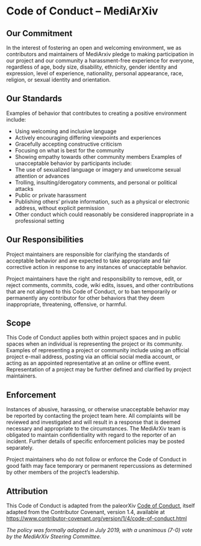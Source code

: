 # Code of Conduct – MediArXiv

## Our Commitment

In the interest of fostering an open and welcoming environment, we as contributors and maintainers of MediArxiv pledge to making participation in our project and our community a harassment-free experience for everyone, regardless of age, body size, disability, ethnicity, gender identity and expression, level of experience, nationality, personal appearance, race, religion, or sexual identity and orientation.

## Our Standards

Examples of behavior that contributes to creating a positive environment include:

* Using welcoming and inclusive language
* Actively encouraging differing viewpoints and experiences
* Gracefully accepting constructive criticism
* Focusing on what is best for the community
* Showing empathy towards other community members Examples of unacceptable behavior by participants include:
* The use of sexualized language or imagery and unwelcome sexual attention or advances
* Trolling, insulting/derogatory comments, and personal or political attacks
* Public or private harassment
* Publishing others’ private information, such as a physical or electronic address, without explicit permission
* Other conduct which could reasonably be considered inappropriate in a professional setting

## Our Responsibilities

Project maintainers are responsible for clarifying the standards of acceptable behavior and are expected to take appropriate and fair corrective action in response to any instances of unacceptable behavior.

Project maintainers have the right and responsibility to remove, edit, or reject comments, commits, code, wiki edits, issues, and other contributions that are not aligned to this Code of Conduct, or to ban temporarily or permanently any contributor for other behaviors that they deem inappropriate, threatening, offensive, or harmful.

## Scope

This Code of Conduct applies both within project spaces and in public spaces when an individual is representing the project or its community. Examples of representing a project or community include using an official project e-mail address, posting via an official social media account, or acting as an appointed representative at an online or offline event. Representation of a project may be further defined and clarified by project maintainers.

## Enforcement

Instances of abusive, harassing, or otherwise unacceptable behavior may be reported by contacting the project team here. All complaints will be reviewed and investigated and will result in a response that is deemed necessary and appropriate to the circumstances. The MediArXiv team is obligated to maintain confidentiality with regard to the reporter of an incident. Further details of specific enforcement policies may be posted separately.

Project maintainers who do not follow or enforce the Code of Conduct in good faith may face temporary or permanent repercussions as determined by other members of the project’s leadership.

## Attribution

This Code of Conduct is adapted from the paleorXiv [Code of Conduct](https://github.com/paleorXiv/resources/blob/master/Code%20of%20Conduct.pdf), itself adapted from the Contributor Covenant, version 1.4, available at https://www.contributor-covenant.org/version/1/4/code-of-conduct.html

*The policy was formally adopted in July 2019, with a unanimous (7-0) vote by the MediArXiv Steering Committee.*